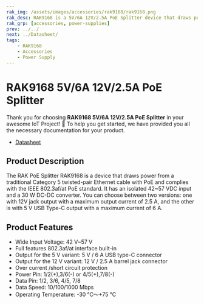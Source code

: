 ```yaml
---
rak_img: /assets/images/accessories/rak9168/rak9168.png
rak_desc: RAK9168 is a 5V/6A 12V/2.5A PoE Splitter device that draws power from a traditional Category 5 twisted-pair Ethernet cable with PoE and complies with the IEEE 802.3af/at PoE standard.
rak_grp: [accessories, power-supplies]
prev: ../../
next: ../Datasheet/
tags: 
    - RAK9168
    - Accessories
    - Power Supply
---
```



# RAK9168 5V/6A 12V/2.5A PoE Splitter

Thank you for choosing **RAK9168 5V/6A 12V/2.5A PoE Splitter** in your awesome IoT Project! 🎉 To help you get started, we have provided you all the necessary documentation for your product.

* [Datasheet](../Datasheet/)

## Product Description

The RAK PoE Splitter RAK9168 is a device that draws power from a traditional Category 5 twisted-pair Ethernet cable with PoE and complies with the IEEE 802.3af/at PoE standard. It has an isolated 42~57&nbsp;VDC input and a 30&nbsp;W DC-DC converter. You can choose between two versions: one with 12V jack output with a maximum output current of 2.5&nbsp;A, and the other is with 5&nbsp;V USB Type-C output with a maximum current of 6&nbsp;A.

## Product Features

- Wide Input Voltage: 42&nbsp;V~57&nbsp;V 
- Full features 802.3af/at interface built-in
- Output for the 5&nbsp;V variant: 5&nbsp;V / 6&nbsp;A USB type-C connector
- Output for the 12&nbsp;V variant: 12&nbsp;V / 2.5&nbsp;A  barrel jack connector
- Over current /short circuit protection
- Power Pin: 1/2(+),3/6(-) or 4/5(+),7/8(-)
- Data Pin: 1/2, 3/6, 4/5, 7/8
- Data Speed: 10/100/1000&nbsp;Mbps
- Operating Temperature: -30&nbsp;℃～+75&nbsp;℃

